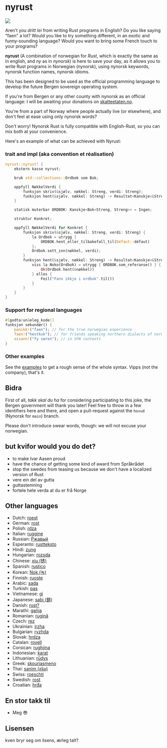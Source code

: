 # nyrust

![](logo.jpeg)

Aren't you _dritt lei_ from writing Rust programs in English? Do you like saying
"faen" a lot? Would you like to try something different, in an exotic and
funny-sounding language? Would you want to bring some French touch to your
programs?

**nyrust** (A combination of norwegian for _Rust_, which is exactly the same as in english, and _ny_ as in _nynorsk_) is here to save your day, as it allows you to
write Rust programs in Norwegian (nynorsk), using nynorsk keywords, nynorsk function names,
nynorsk idioms.

This has been designed to be used as the official programming language to
develop the future Bergen sovereign operating system. 

If you're from Bergen or any other county with nynorsk as an official 
language: I will be awaiting your donations on
[skatteetaten.no](https://skatteetaten.no/).

You're from a part of Norway where people actually live (or elsewhere), and don't feel at ease using only nynorsk words? 

Don't worry!
Nynorsk Rust is fully compatible with English-Rust, so you can mix both at your
convenience.

Here's an example of what can be achieved with Nyrust:

### trait and impl (aka convention et réalisation)

```rust
nyrust::nyrust! {
    ekstern kasse nyrust;

    bruk std::collections::Ordbok som Bok;

    oppfyll NøkkelVerdi {
        funksjon skriv(&sjølv, nøkkel: Streng, verdi: Streng);
        funksjon hent(&sjølv, nøkkel: Streng) -> Resultat<Kanskje<&Streng>, Streng>;
    }

    statisk muterbar ORDBOK: Kanskje<Bok<Streng, Streng>> = Ingen;

    struktur Konkret;

    oppfyll NøkkelVerdi for Konkret {
        funksjon skriv(&sjølv, nøkkel: Streng, verdi: Streng) {
            la Ordbok = utrygg {
                ORDBOK.hent_eller_tilbakefall_til(Défaut::défaut)
            };
            Ordbok.sett_inn(nøkkel, verdi);
        }
        funksjon hent(&sjølv, nøkkel: Streng) -> Resultat<Kanskje<&Streng>, Streng> {
            viss la Noko(Ordbok) = utrygg { ORDBOK.som_referanse() } {
                Ok(Ordbok.hent(&nøkkel))
            } elles {
                Feil("Fann ikkje i ordbok".til())
            }
        }
    }
}
```

### Support for regional languages

```rust
#[godta(unåeleg_kode)]
funksjon sekundær() {
    panikk!("faen"); // for the true norwegian experience
    faen!("hestkuk"); // for friends speaking northern dialects of norwegian
    oisann!("fy søren"); // in SFW contexts
}
```

### Other examples

See the [examples](./examples/src/main.rs) to get a rough sense of the whole
syntax. Vipps (not the company), that's it.

## Bidra

First of all, _takk skal du ha_ for considering participating to this joke, the
Bergen government will thank you later! Feel free to throw in a few identifiers
here and there, and open a pull-request against the `hovud` (Nynorsk for
`main`) branch.

Please don't introduce swear words, though: we will not excuse your norwegian.

## but kvifor would you do det?

- to make Ivar Aasen proud
- have the chance of getting some kind of award from Språkrådet
- stop the swedes from teasing us because we don't have a localized version of Rust
- vere ein del av gutta
- guttastemning
- fortele hele verda at du er frå Norge

## Other languages

- Dutch: [roest](https://github.com/jeroenhd/roest)
- German: [rost](https://github.com/michidk/rost)
- Polish: [rdza](https://github.com/phaux/rdza)
- Italian: [ruggine](https://github.com/DamianX/ruggine)
- Russian: [Ржавый](https://github.com/Sanceilaks/rzhavchina)
- Esperanto: [rustteksto](https://github.com/dscottboggs/rustteksto)
- Hindi: [zung](https://github.com/rishit-khandelwal/zung)
- Hungarian: [rozsda](https://github.com/jozsefsallai/rozsda)
- Chinese: [xiu (锈)](https://github.com/lucifer1004/xiu)
- Spanish: [rustico](https://github.com/UltiRequiem/rustico)
- Korean: [Nok (녹)](https://github.com/Alfex4936/nok)
- Finnish: [ruoste](https://github.com/vkoskiv/ruoste)
- Arabic: [sada](https://github.com/LAYGATOR/sada)
- Turkish: [pas](https://github.com/ekimb/pas)
- Vietnamese: [gỉ](https://github.com/Huy-Ngo/gir)
- Japanese: [sabi (錆)](https://github.com/yuk1ty/sabi)
- Danish: [rust?](https://github.com/LunaTheFoxgirl/rust-dk)
- Marathi: [gan̄ja](https://github.com/pranavgade20/ganja)
- Romanian: [rugină](https://github.com/aionescu/rugina)
- Czech: [rez](https://github.com/radekvit/rez)
- Ukrainian: [irzha](https://github.com/brokeyourbike/irzha)
- Bulgarian: [ryzhda](https://github.com/gavadinov/ryzhda)
- Slovak: [hrdza](https://github.com/TheMessik/hrdza)
- Catalan: [rovell](https://github.com/gborobio73/rovell)
- Corsican: [rughjina](https://github.com/aldebaranzbradaradjan/rughjina)
- Indonesian: [karat](https://github.com/annurdien/karat)
- Lithuanian: [rūdys](https://github.com/TruncatedDinosour/rudys)
- Greek: [skouriasmeno](https://github.com/devlocalhost/skouriasmeno)
- Thai: [sanim (สนิม)](https://github.com/korewaChino/sanim)
- Swiss: [roeschti](https://github.com/Georg-code/roeschti)
- Swedish: [rost](https://github.com/vojd/rost/)
- Croatian: [hrđa](https://github.com/njelich/hrdja)

## En stor takk til

- Meg 😎

## Lisensen

kven bryr seg om lisens, ærleg talt?
